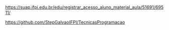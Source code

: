 https://suap.ifpi.edu.br/edu/registrar_acesso_aluno_material_aula/51691/69511/

https://github.com/StepGalvaoIFPI/TecnicasProgramacao
